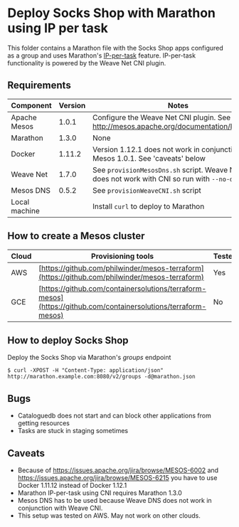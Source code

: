 # Deploy Socks Shop with Marathon using IP per task 

This folder contains a Marathon file with the Socks Shop apps configured as a group and uses Marathon's [IP-per-task](https://mesosphere.github.io/marathon/docs/ip-per-task.html) feature. IP-per-task functionality
is powered by the Weave Net CNI plugin.

## Requirements

| Component     | Version       | Notes   |
|---------------|---------------|---------|
| Apache Mesos  | 1.0.1         | Configure the Weave Net CNI plugin. See http://mesos.apache.org/documentation/latest/cni/ |
| Marathon      | 1.3.0         | None        |
| Docker        | 1.11.2        | Version 1.12.1 does not work in conjunction with Mesos 1.0.1. See 'caveats' below |
| Weave Net     | 1.7.0         | See `provisionMesosDns.sh` script. Weave Net DNS does not work with CNI so run with `--no-dns` |
| Mesos DNS     | 0.5.2         | See `provisionWeaveCNI.sh` script |
| Local machine |               | Install `curl` to deploy to Marathon |
  
## How to create a Mesos cluster

| Cloud | Provisioning tools | Tested |
| ------|----------------| ------ |
| AWS | [https://github.com/philwinder/mesos-terraform](https://github.com/philwinder/mesos-terraform) | Yes |
| GCE | [https://github.com/containersolutions/terraform-mesos](https://github.com/containersolutions/terraform-mesos) | No |

## How to deploy Socks Shop

Deploy the Socks Shop via Marathon's _groups_ endpoint

```
$ curl -XPOST -H "Content-Type: application/json" http://marathon.example.com:8080/v2/groups -d@marathon.json
```

## Bugs

* Cataloguedb does not start and can block other applications from getting resources
* Tasks are stuck in staging sometimes

## Caveats

* Because of https://issues.apache.org/jira/browse/MESOS-6002 and https://issues.apache.org/jira/browse/MESOS-6215 you have to use Docker 1.11.12 instead of Docker 1.12.1
* Marathon IP-per-task using CNI requires Marathon 1.3.0
* Mesos DNS has to be used because Weave DNS does not work in conjunction with Weave CNI.
* This setup was tested on AWS. May not work on other clouds.
